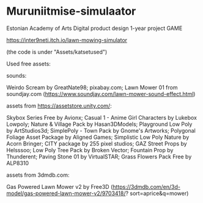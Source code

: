 # Muruniitmise-simulaator
Estonian Academy of Arts Digital product design 1-year project GAME

https://inter9neti.itch.io/lawn-mowing-simulator

(the code is under "Assets/katsetused")


Used free assets:

sounds: 

Weirdo Scream by GreatNate98; pixabay.com; Lawn Mower 01 from soundjay.com (https://www.soundjay.com/lawn-mower-sound-effect.html) 

assets from https://assetstore.unity.com/: 

Skybox Series Free by Avionx; Casual 1 - Anime Girl Characters by Lukebox Lowpoly; Nature & Village Pack by Hasan3DModels; Playground Low Poly by ArtStudios3d; SimplePoly - Town Pack by Gnome's Artworks; Polygonal Foliage Asset Package by Aligned Games; Simplistic Low Poly Nature by Acorn Bringer; CITY package by 255 pixel studios; GAZ Street Props by Helsssoo; Low Poly Tree Pack by Broken Vector; Fountain Prop by Thunderent; Paving Stone 01 by VirtualSTAR; Grass Flowers Pack Free by ALP8310 

assets from 3dmdb.com: 

Gas Powered Lawn Mower v2 by Free3D (https://3dmdb.com/en/3d-model/gas-powered-lawn-mower-v2/9703418/? sort=aprice&q=mower)
